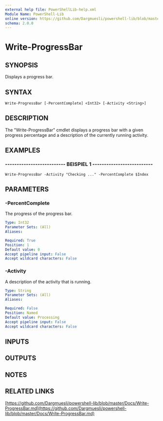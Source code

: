 ```yaml
---
external help file: PowerShellLib-help.xml
Module Name: PowerShell-Lib
online version: https://github.com/Dargmuesli/powershell-lib/blob/master/Docs/Write-ProgressBar.md
schema: 2.0.0
---
```


# Write-ProgressBar

## SYNOPSIS
Displays a progress bar.

## SYNTAX

```
Write-ProgressBar [-PercentComplete] <Int32> [-Activity <String>]
```

## DESCRIPTION
The "Write-ProgressBar" cmdlet displays a progress bar with a given progress percentage and a description of the currently running activity.

## EXAMPLES

### -------------------------- BEISPIEL 1 --------------------------
```
Write-ProgressBar -Activity "Checking ..." -PercentComplete $Index
```

## PARAMETERS

### -PercentComplete
The progress of the progress bar.

```yaml
Type: Int32
Parameter Sets: (All)
Aliases: 

Required: True
Position: 1
Default value: 0
Accept pipeline input: False
Accept wildcard characters: False
```

### -Activity
A description of the activity that is running.

```yaml
Type: String
Parameter Sets: (All)
Aliases: 

Required: False
Position: Named
Default value: Processing
Accept pipeline input: False
Accept wildcard characters: False
```

## INPUTS

## OUTPUTS

## NOTES

## RELATED LINKS

[https://github.com/Dargmuesli/powershell-lib/blob/master/Docs/Write-ProgressBar.md](https://github.com/Dargmuesli/powershell-lib/blob/master/Docs/Write-ProgressBar.md)

